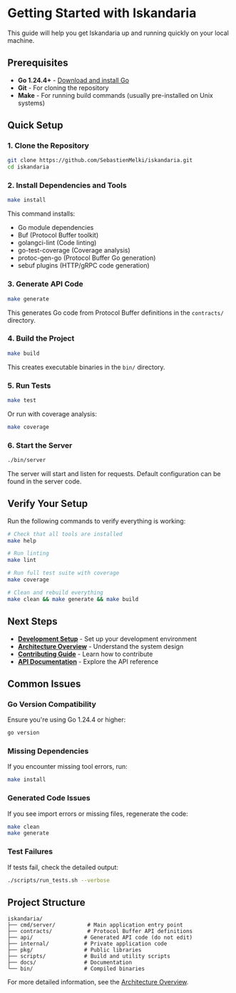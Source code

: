 # Getting Started with Iskandaria

This guide will help you get Iskandaria up and running quickly on your local machine.

## Prerequisites

- **Go 1.24.4+** - [Download and install Go](https://golang.org/doc/install)
- **Git** - For cloning the repository
- **Make** - For running build commands (usually pre-installed on Unix systems)

## Quick Setup

### 1. Clone the Repository

```bash
git clone https://github.com/SebastienMelki/iskandaria.git
cd iskandaria
```

### 2. Install Dependencies and Tools

```bash
make install
```

This command installs:
- Go module dependencies
- Buf (Protocol Buffer toolkit)
- golangci-lint (Code linting)
- go-test-coverage (Coverage analysis)
- protoc-gen-go (Protocol Buffer Go generation)
- sebuf plugins (HTTP/gRPC code generation)

### 3. Generate API Code

```bash
make generate
```

This generates Go code from Protocol Buffer definitions in the `contracts/` directory.

### 4. Build the Project

```bash
make build
```

This creates executable binaries in the `bin/` directory.

### 5. Run Tests

```bash
make test
```

Or run with coverage analysis:

```bash
make coverage
```

### 6. Start the Server

```bash
./bin/server
```

The server will start and listen for requests. Default configuration can be found in the server code.

## Verify Your Setup

Run the following commands to verify everything is working:

```bash
# Check that all tools are installed
make help

# Run linting
make lint

# Run full test suite with coverage
make coverage

# Clean and rebuild everything
make clean && make generate && make build
```

## Next Steps

- **[Development Setup](development-setup.md)** - Set up your development environment
- **[Architecture Overview](architecture.md)** - Understand the system design
- **[Contributing Guide](../CONTRIBUTING.md)** - Learn how to contribute
- **[API Documentation](api/)** - Explore the API reference

## Common Issues

### Go Version Compatibility
Ensure you're using Go 1.24.4 or higher:
```bash
go version
```

### Missing Dependencies
If you encounter missing tool errors, run:
```bash
make install
```

### Generated Code Issues
If you see import errors or missing files, regenerate the code:
```bash
make clean
make generate
```

### Test Failures
If tests fail, check the detailed output:
```bash
./scripts/run_tests.sh --verbose
```

## Project Structure

```
iskandaria/
├── cmd/server/          # Main application entry point
├── contracts/           # Protocol Buffer API definitions
├── api/                # Generated API code (do not edit)
├── internal/           # Private application code
├── pkg/                # Public libraries
├── scripts/            # Build and utility scripts
├── docs/               # Documentation
└── bin/                # Compiled binaries
```

For more detailed information, see the [Architecture Overview](architecture.md).